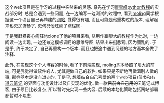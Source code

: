 这个web项目是在学习的过程中突然来的灵感. 原先在学习[廖雪峰python教程](http://www.liaoxuefeng.com/wiki/0014316089557264a6b348958f449949df42a6d3a2e542c000)的实战部分时, 总是会遇到一些问题, 在一边编写一边测试的过程中, 看到[moling](https://github.com/moling3650)同学根据这一个项目自己再构建的[网站](http://www.qiangtaoli.com/bootstrap/), 觉得很有趣, 而且可能是他重构过的版本, 理解起来也更加流畅了, 更何况他还画了流程图. 

于是我赶紧丧心病狂地clone了他的项目来看, 以用作跟廖大的教程作为比对, 一边阅读一边实现, 一边还做这模板调用的思维导图, 结果出来挺悲观, 因为蛮乱的. 于是乎, 终于决定了, 自己再重构一个版本. 而且也把途中遇到问题的地方基本全做了注释. 

此外, 在实现这个个人博客的时候, 看了下前端实现, moling基本参照了廖大的前端, 可是我觉得做软件的人, 尤其是做自己的软件, 如果只是不断地再做着别人做的事, 那样基本是没有进步的. 于是乎, 想着结合自己喜爱的两个web项目([简书](http://www.jianshu.com/)和[有道云笔记](https://note.youdao.com/))的界面与功能设计以及自实现的优化, 做一款~~目前给自己用的~~云笔记式博客, 由于项目比较复杂, 所以暂时先实现一些内容. 后续的本地化策略包括网站部署都暂时不考虑. 